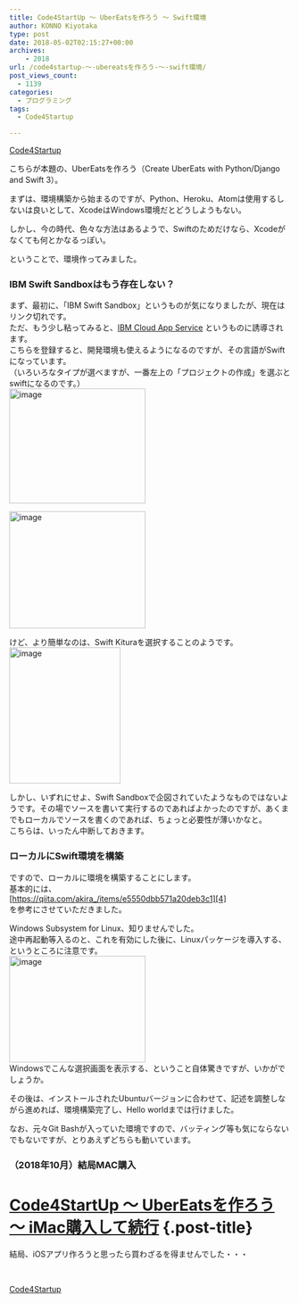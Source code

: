 ```yaml
---
title: Code4StartUp ～ UberEatsを作ろう ～ Swift環境
author: KONNO Kiyotaka
type: post
date: 2018-05-02T02:15:27+00:00
archives:
    - 2018
url: /code4startup-～-ubereatsを作ろう-～-swift環境/
post_views_count:
  - 1139
categories:
  - プログラミング
tags:
  - Code4Startup

---
```

<a href="https://code4startup.com/?ref=kiyotakakonno" target="_blank" rel="noopener">Code4Startup</a>

こちらが本題の、UberEatsを作ろう（Create UberEats with Python/Django and Swift 3）。

まずは、環境構築から始まるのですが、Python、Heroku、Atomは使用するしないは良いとして、XcodeはWindows環境だとどうしようもない。

しかし、今の時代、色々な方法はあるようで、Swiftのためだけなら、Xcodeがなくても何とかなるっぽい。

ということで、環境作ってみました。

### IBM Swift Sandboxはもう存在しない？

まず、最初に、「IBM Swift Sandbox」というものが気になりましたが、現在はリンク切れです。  
ただ、もう少し粘ってみると、<a href="https://console.bluemix.net/developer/appservice/dashboard?cm_sp=dw-bluemix-_-swift-_-devcenter" target="_blank" rel="noopener">IBM Cloud App Service</a> というものに誘導されます。  
こちらを登録すると、開発環境も使えるようになるのですが、その言語がSwiftになっています。  
（いろいろなタイプが選べますが、一番左上の「プロジェクトの作成」を選ぶとswiftになるのです。）  
[<img style="margin: 0px; display: inline; background-image: none;" title="image" src="https://i1.wp.com/www.programmers-office.ml/wp-content/uploads/2018/05/image_thumb.png?resize=244%2C206&#038;ssl=1" alt="image" width="244" height="206" border="0" data-recalc-dims="1" />][1]

[<img style="margin: 0px; display: inline; background-image: none;" title="image" src="https://i2.wp.com/www.programmers-office.ml/wp-content/uploads/2018/05/image_thumb-1.png?resize=244%2C210&#038;ssl=1" alt="image" width="244" height="210" border="0" data-recalc-dims="1" />][2]

けど、より簡単なのは、Swift Kituraを選択することのようです。  
[<img style="margin: 0px; display: inline; background-image: none;" title="image" src="https://i1.wp.com/www.programmers-office.ml/wp-content/uploads/2018/05/image_thumb-2.png?resize=199%2C244&#038;ssl=1" alt="image" width="199" height="244" border="0" data-recalc-dims="1" />][3]

しかし、いずれにせよ、Swift Sandboxで企図されていたようなものではないようです。その場でソースを書いて実行するのであればよかったのですが、あくまでもローカルでソースを書くのであれば、ちょっと必要性が薄いかなと。  
こちらは、いったん中断しておきます。

### ローカルにSwift環境を構築

ですので、ローカルに環境を構築することにします。  
基本的には、  
[https://qiita.com/akira_/items/e5550dbb571a20deb3c1][4]  
を参考にさせていただきました。

Windows Subsystem for Linux、知りませんでした。  
途中再起動等入るのと、これを有効にした後に、Linuxパッケージを導入する、というところに注意です。  
[<img style="margin: 0px; display: inline; background-image: none;" title="image" src="https://i1.wp.com/www.programmers-office.ml/wp-content/uploads/2018/05/image_thumb-3.png?resize=244%2C191&#038;ssl=1" alt="image" width="244" height="191" border="0" data-recalc-dims="1" />][5]  
Windowsでこんな選択画面を表示する、ということ自体驚きですが、いかがでしょうか。

その後は、インストールされたUbuntuバージョンに合わせて、記述を調整しながら進めれば、環境構築完了し、Hello worldまでは行けました。

なお、元々Git Bashが入っていた環境ですので、バッティング等も気にならないでもないですが、とりあえずどちらも動いています。

### （2018年10月）結局MAC購入

# [Code4StartUp ～ UberEatsを作ろう ～ iMac購入して続行][6] {.post-title}

結局、iOSアプリ作ろうと思ったら買わざるを得ませんでした・・・

&nbsp;

<a href="https://code4startup.com/?ref=kiyotakakonno" target="_blank" rel="noopener">Code4Startup</a>

 [1]: https://i2.wp.com/www.programmers-office.ml/wp-content/uploads/2018/05/image.png?ssl=1
 [2]: https://i2.wp.com/www.programmers-office.ml/wp-content/uploads/2018/05/image-1.png?ssl=1
 [3]: https://i0.wp.com/www.programmers-office.ml/wp-content/uploads/2018/05/image-2.png?ssl=1
 [4]: https://qiita.com/akira_/items/e5550dbb571a20deb3c1 "https://qiita.com/akira_/items/e5550dbb571a20deb3c1"
 [5]: https://i2.wp.com/www.programmers-office.ml/wp-content/uploads/2018/05/image-3.png?ssl=1
 [6]: https://www.programmers-office.ml/2018/10/28/code4startup-%ef%bd%9e-ubereats%e3%82%92%e4%bd%9c%e3%82%8d%e3%81%86-%ef%bd%9e-imac%e8%b3%bc%e5%85%a5%e3%81%97%e3%81%a6%e7%b6%9a%e8%a1%8c/